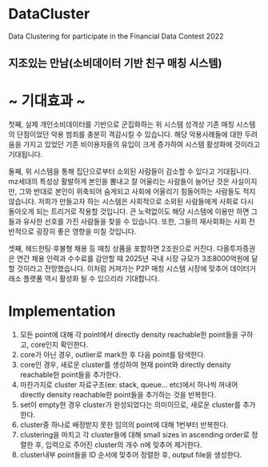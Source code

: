 # DataCluster
Data Clustering for participate in the Financial Data Contest 2022

## 지조있는 만남(소비데이터 기반 친구 매칭 시스템)


# ~ 기대효과 ~ 

첫째, 실제 개인소비데이터를 기반으로 군집화하는 위 시스템 성격상 기존 매칭 시스템의 단점이었던 악용 범죄를 충분히 격감시킬 수 있습니다. 해당 악용사례들에 대한 두려움을 가지고 있었던 기존 비이용자들의 유입이 크게 증가하여 시스템 활성화에  것이라고 기대됩니다.

둘째, 위 시스템을 통해 집단으로부터 소외된 사람들이 감소할 수 있다고 기대됩니다. mz세대의 특성상 활발하게 본인을 뽐내고 잘 어울리는 사람들이 늘어난 것은 사실이지만, 그와 반대로 본인이 위축되어 숨게되고 사회에 어울리기 힘들어하는 사람들도 적지 않습니다. 저희가 만들고자 하는 시스템은 사회적으로 소외된 사람들에게 사회로 다시 돌아오게 되는 트리거로 작용할 것입니다. 큰 노력없이도 해당 시스템에 이용만 하면 그들과 유사한 선호를 가진 사람들을 찾을 수 있습니다. 또한, 그들의 재사회화는 사회 전반적으로 굉장히 좋은 영향을 미칠 것입니다.

셋째, 헤드헌팅·후불형 채용 등 매칭 상품을 포함하면 2조원으로 커진다. 다올투자증권은 연간 채용 인력과 수수료를 감안할 때 2025년 국내 시장 규모가 3조8000억원에 달할 것이라고 전망했습니다. 이처럼 커져가는 P2P 매칭 시스템 시장에 맞추어 데이터거래소 플랫폼 역시 활성화 될 수 있으리라 기대합니다.


# Implementation

1. 모든 point에 대해 각 point에서 directly density reachable한 point들을 구하고, core인지 확인한다.
2. core가 아닌 경우, outlier로 mark한 후 다음 point를 탐색한다.
3. core인 경우, 새로운 cluster를 생성하여 현재 point와 directly density reachable한 point들을 추가한다.
4. 마찬가지로 cluster 자료구조(ex: stack, queue… etc)에서 하나씩 꺼내어 directly density reachable한 point들을 추가하는 것을 반복한다.
5. set이 empty한 경우 cluster가 완성되었다는 의미이므로, 새로운 cluster를 추가한다.
6. cluster중 하나로 배정받지 못한 임의의 point에 대해 1번부터 반복한다.
7. clustering을 마치고 각 cluster들에 대해 small sizes in ascending order로 정렬한 후, 입력으로 주어진 cluster의 개수 n에 맞추어 제거한다.
8. cluster내부 point들을 ID 순서에 맞추어 정렬한 후, output file을 생성한다.
